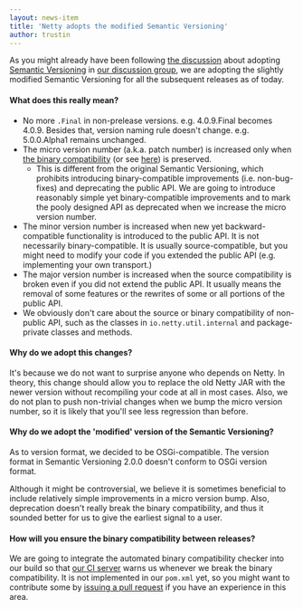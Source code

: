 ```yaml
---
layout: news-item
title: 'Netty adopts the modified Semantic Versioning'
author: trustin
---
```


As you might already have been following [the discussion](https://groups.google.com/forum/#!topic/netty/wZz6BvAqwxc) about adopting [Semantic Versioning](http://semver.org/) in [our discussion group](https://groups.google.com/forum/#!forum/netty), we are adopting the slightly modified Semantic Versioning for all the subsequent releases as of today.

#### What does this really mean?

* No more `.Final` in non-prelease versions. e.g. 4.0.9.Final becomes 4.0.9.  Besides that, version naming rule doesn't change. e.g. 5.0.0.Alpha1 remains unchanged.
* The micro version number (a.k.a. patch number) is increased only when [the binary compatibility](http://docs.oracle.com/javase/specs/jls/se7/html/jls-13.html) (or see [here](http://stackoverflow.com/questions/14973380/what-is-binary-compatibility)) is preserved.
  * This is different from the original Semantic Versioning, which prohibits introducing binary-compatible improvements (i.e. non-bug-fixes) and deprecating the public API.  We are going to introduce reasonably simple yet binary-compatible improvements and to mark the pooly designed API as deprecated when we increase the micro version number.
* The minor version number is increased when new yet backward-compatible functionality is introduced to the public API.  It is not necessarily binary-compatible.  It is usually source-compatible, but you might need to modify your code if you extended the public API (e.g. implementing your own transport.)
* The major version number is increased when the source compatibility is broken even if you did not extend the public API.  It usually means the removal of some features or the rewrites of some or all portions of the public API.
* We obviously don't care about the source or binary compatibility of non-public API, such as the classes in `io.netty.util.internal` and package-private classes and methods.

#### Why do we adopt this changes?

It's because we do not want to surprise anyone who depends on Netty.  In theory, this change should allow you to replace the old Netty JAR with the newer version without recompiling your code at all in most cases.  Also, we do not plan to push non-trivial changes when we bump the micro version number, so it is likely that you'll see less regression than before.

#### Why do we adopt the 'modified' version of the Semantic Versioning?

As to version format, we decided to be OSGi-compatible.  The version format in Semantic Versioning 2.0.0 doesn't conform to OSGi version format.

Although it might be controversial, we believe it is sometimes beneficial to include relatively simple improvements in a micro version bump.  Also, deprecation doesn't really break the binary compatibility, and thus it sounded better for us to give the earliest signal to a user.

#### How will you ensure the binary compatibility between releases?

We are going to integrate the automated binary compatibility checker into our build so that [our CI server](http://clinker.netty.io/jenkins/) warns us whenever we break the binary compatibility.  It is not implemented in our `pom.xml` yet, so you might want to contribute some by [issuing a pull request](https://github.com/netty/netty/pulls) if you have an experience in this area.
